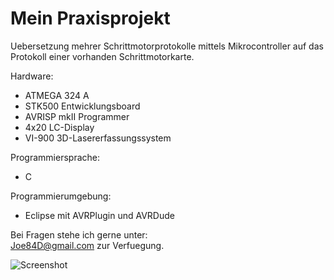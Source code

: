 # Mein Praxisprojekt #

Uebersetzung mehrer Schrittmotorprotokolle mittels Mikrocontroller auf das Protokoll einer vorhanden Schrittmotorkarte.

Hardware:
* ATMEGA 324 A
* STK500 Entwicklungsboard
* AVRISP mkII Programmer
* 4x20 LC-Display 
* VI-900 3D-Lasererfassungssystem

Programmiersprache: 
* C

Programmierumgebung:
* Eclipse mit AVRPlugin und AVRDude

Bei Fragen stehe ich gerne unter:<br />
<Joe84D@gmail.com>
zur Verfuegung.

![Screenshot](https://lh3.googleusercontent.com/-ivEP3IUFTio/To2-t2WCCWI/AAAAAAAAK6Q/S_i5vczRGeU/s800/IMG_20111005_174923.jpg)
